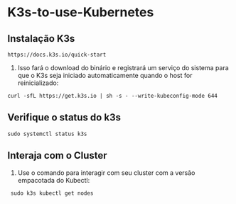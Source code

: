 # K3s-to-use-Kubernetes

## Instalação K3s

```
https://docs.k3s.io/quick-start
```
1. Isso fará o download do binário e registrará um serviço do sistema para que o K3s seja iniciado automaticamente quando o host for reinicializado:

```
curl -sfL https://get.k3s.io | sh -s - --write-kubeconfig-mode 644
```

## Verifique o status do k3s

```
sudo systemctl status k3s
```

## Interaja com o Cluster

1. Use o comando para interagir com seu cluster com a versão empacotada do Kubectl:


```
 sudo k3s kubectl get nodes
```

